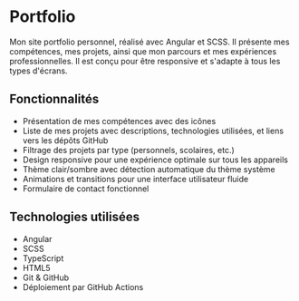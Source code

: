 # Portfolio
Mon site portfolio personnel, réalisé avec Angular et SCSS.
Il présente mes compétences, mes projets, ainsi que mon parcours et mes expériences professionnelles.
Il est conçu pour être responsive et s'adapte à tous les types d'écrans.

## Fonctionnalités
- Présentation de mes compétences avec des icônes
- Liste de mes projets avec descriptions, technologies utilisées, et liens vers les dépôts GitHub
- Filtrage des projets par type (personnels, scolaires, etc.)
- Design responsive pour une expérience optimale sur tous les appareils
- Thème clair/sombre avec détection automatique du thème système
- Animations et transitions pour une interface utilisateur fluide
- Formulaire de contact fonctionnel

## Technologies utilisées
- Angular
- SCSS
- TypeScript
- HTML5
- Git & GitHub
- Déploiement par GitHub Actions